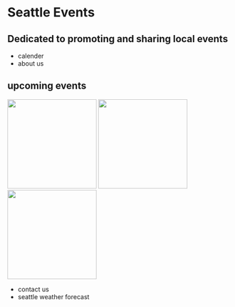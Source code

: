 <head>
    <link rel="stylesheet" href="./seattle-events-website.css">
    <title> 
        Seattle Events
    </title>
    <h1>Seattle Events</h1>
<h2>Dedicated to promoting and sharing local events</h2>
<nav> 
    <ul>
        <li>
            calender
        </li>
        <li>about us</li>
    </ul>
</nav>
<section>
    <h2>upcoming events</h2>
<img src="./photos.jpeg/pikeplacemarket.jpeg" width="200px"height="200px"/>
<img src="./photos.jpeg/spaceneedle.jpg"width="200px" height="200px"/>
<img src="./photos.jpeg/alki.jpg"width="200px"height="200px"/>

</section>
    
</head>
<nav>
    <footer>
        <ul>
            <li>contact us</li>
        <li>seattle weather forecast</li></ul>
    </footer>
</nav>
